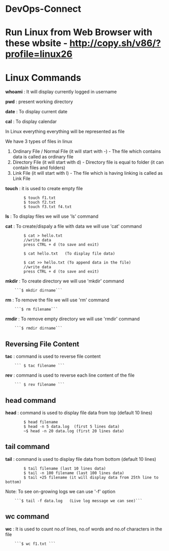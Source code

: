 # DevOps-Connect

# Run Linux from Web Browser with these wbsite - http://copy.sh/v86/?profile=linux26

# Linux Commands

**whoami**  : It will display currently logged in username

**pwd** : present working directory

**date** : To display current date

**cal** : To display calendar


In Linux everything everything will be represented as file

We have 3 types of files in linux

1) Ordinary File / Normal File  (it will start with -) - The file which contains data is called as ordinary file
2) Directory File  (it will start with d) - Directory file is equal to folder (it can contain files and folders)
3) Link File (it will start with l) - The file which is having linking is called as Link File 


**touch** : it is used to create empty file

```
		$ touch f1.txt
		$ touch f2.txt
		$ touch f3.txt f4.txt
```
	
**ls** : To display files we will use 'ls' command


**cat** : To create/dispaly a file with data we will use 'cat' command

```
		$ cat > hello.txt
		//write data
		press CTRL + d (to save and exit)

		$ cat hello.txt   (To display file data)

		$ cat >> hello.txt (To append data in the file)
		//write data
		press CTRL + d (to save and exit)
```

**mkdir** :  To create directory we will use 'mkdir' command

		```$ mkdir dirname```


**rm** : To remove the file we will use 'rm' command

        ```$ rm filename```		

**rmdir** : To remove empty directory we will use 'rmdir' command

		```$ rmdir dirname```

## Reversing File Content ##

**tac** : command is used to reverse file content

	    ``` $ tac filename ```

**rev** : command is used to reverse each line content of the file

	    ``` $ rev filename ```


## head command

**head** :  command is used to display file data from top (default 10 lines)
```
		$ head filename
		$ head -n 5 data.log  (first 5 lines data)
		~$ head -n 20 data.log (first 20 lines data)
```

## tail command

**tail** : command is used to display file data from bottom (default 10 lines)
```
		$ tail filename (last 10 lines data)
		$ tail -n 100 filename (last 100 lines data)
		$ tail +25 filename (it will display data from 25th line to bottom)
```	

Note: To see on-growing logs we can use '-f' option

		```$ tail -f data.log   (Live log message we can see)```


## wc command

**wc** : It is used to count no.of lines, no.of words and no.of characters in the file

        ```$ wc f1.txt ```

